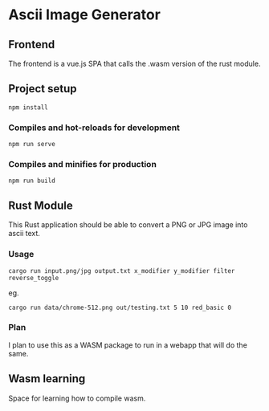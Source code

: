 # Ascii Image Generator

## Frontend

The frontend is a vue.js SPA that calls the .wasm version of the rust module.

## Project setup
```
npm install
```

### Compiles and hot-reloads for development
```
npm run serve
```

### Compiles and minifies for production
```
npm run build
```

## Rust Module
This Rust application should be able to convert a PNG or JPG image into ascii text. 

### Usage
```
cargo run input.png/jpg output.txt x_modifier y_modifier filter reverse_toggle
```
eg.
```
cargo run data/chrome-512.png out/testing.txt 5 10 red_basic 0
```

### Plan
I plan to use this as a WASM package to run in a webapp that will do the same.

## Wasm learning

Space for learning how to compile wasm.
